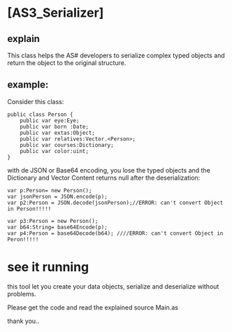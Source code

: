 # [AS3_Serializer]

## explain

This class helps the AS# developers to serialize complex typed objects and return the object  to the original structure.

## example:

Consider this class:
```
public class Person {
	public var eye:Eye;
	public var born :Date;
	public var extas:Object;
	public var relatives:Vector.<Person>;
	public var courses:Dictionary;
	public var color:uint;
}
```

with de JSON or Base64 encoding, you lose the typed objects and the Dictionary and Vector Content returns null after the deserialization:

```
var p:Person= new Person();
var jsonPerson = JSON.encode(p);
var p2:Person = JSON.decode(jsonPerson);//ERROR: can't convert Object in Person!!!!!

var p3:Person = new Person();
var b64:String= base64Encode(p);
var p4:Person = base64Decode(b64); ////ERROR: can't convert Object in Peron!!!!!
```
# see it running
this tool let you create your data objects, serialize and deserialize without problems.

Please get the code and read the explained source Main.as

thank you..


   